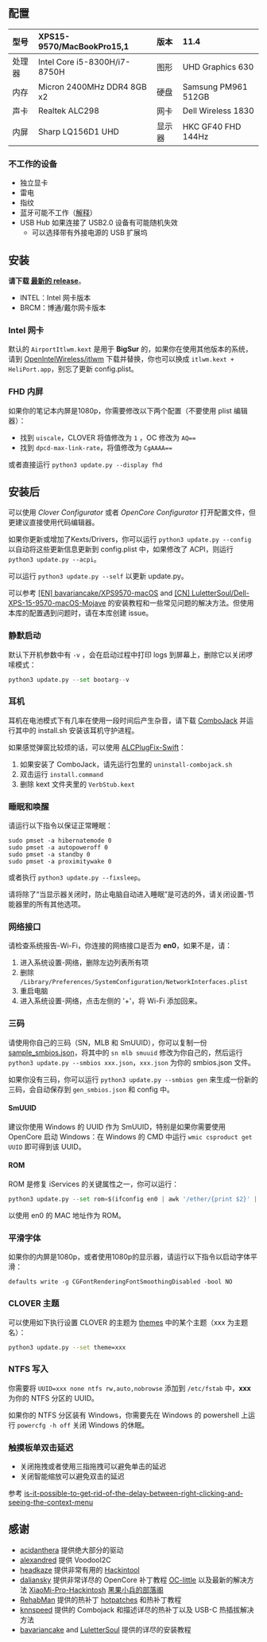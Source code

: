 ## 配置

| 型号   | XPS15-9570/MacBookPro15,1    | 版本   | 11.4                |
| :----- | :--------------------------- | :----- | :------------------ |
| 处理器 | Intel Core i5-8300H/i7-8750H | 图形   | UHD Graphics 630    |
| 内存   | Micron 2400MHz DDR4 8GB x2   | 硬盘   | Samsung PM961 512GB |
| 声卡   | Realtek ALC298               | 网卡   | Dell Wireless 1830  |
| 内屏   | Sharp LQ156D1 UHD            | 显示器 | HKC GF40 FHD 144Hz  |

### 不工作的设备

- 独立显卡
- 雷电
- 指纹
- 蓝牙可能不工作（[解释](https://github.com/xxxzc/xps15-9570-macos/issues/26)）
- USB Hub 如果连接了 USB2.0 设备有可能随机失效
  - 可以选择带有外接电源的 USB 扩展坞

## 安装

**请下载 [最新的 release](https://github.com/xxxzc/xps15-9570-macos/releases/latest)**。

- INTEL：Intel 网卡版本
- BRCM：博通/戴尔网卡版本

### Intel 网卡

默认的 `AirportItlwm.kext` 是用于 **BigSur** 的，如果你在使用其他版本的系统，请到 [OpenIntelWireless/itlwm](https://github.com/OpenIntelWireless/itlwm/releases) 下载并替换，你也可以换成 `itlwm.kext + HeliPort.app`，别忘了更新 config.plist。

### FHD 内屏

如果你的笔记本内屏是1080p，你需要修改以下两个配置（不要使用 plist 编辑器）：

- 找到 `uiscale`，CLOVER 将值修改为 `1` ，OC 修改为 `AQ==`
- 找到 `dpcd-max-link-rate`，将值修改为 `CgAAAA==`

或者直接运行 `python3 update.py --display fhd`

## 安装后

可以使用 *Clover Configurator* 或者 *OpenCore Configurator* 打开配置文件，但更建议直接使用代码编辑器。

如果你更新或增加了Kexts/Drivers，你可以运行 `python3 update.py --config` 以自动将这些更新信息更新到 config.plist 中，如果修改了 ACPI，则运行 `python3 update.py --acpi`。

可以运行 `python3 update.py --self` 以更新 update.py。

可以参考 [[EN] bavariancake/XPS9570-macOS](https://github.com/bavariancake/XPS9570-macOS) and [[CN] LuletterSoul/Dell-XPS-15-9570-macOS-Mojave](https://github.com/LuletterSoul/Dell-XPS-15-9570-macOS-Mojave) 的安装教程和一些常见问题的解决方法。但使用本库的配置遇到问题时，请在本库创建 issue。

### 静默启动

默认下开机参数中有 `-v` ，会在启动过程中打印 logs 到屏幕上，删除它以关闭啰嗦模式：

```python
python3 update.py --set bootarg--v
```

### 耳机

耳机在电池模式下有几率在使用一段时间后产生杂音，请下载 [ComboJack](https://github.com/hackintosh-stuff/ComboJack/tree/master/ComboJack_Installer) 并运行其中的 install.sh 安装该耳机守护进程。

如果感觉弹窗比较烦的话，可以使用 [ALCPlugFix-Swift](https://github.com/xxxzc/ALCPlugFix-Swift/releases/tag/v1.0)：

1. 如果安装了 ComboJack，请先运行包里的 `uninstall-combojack.sh`
2. 双击运行 `install.command`
3. 删除 kext 文件夹里的 `VerbStub.kext`   

### 睡眠和唤醒

请运行以下指令以保证正常睡眠：

```shell
sudo pmset -a hibernatemode 0
sudo pmset -a autopoweroff 0
sudo pmset -a standby 0
sudo pmset -a proximitywake 0
```

或者执行  `python3 update.py --fixsleep`。

请将除了“当显示器关闭时，防止电脑自动进入睡眠”是可选的外，请关闭设置-节能器里的所有其他选项。

### 网络接口

请检查系统报告-Wi-Fi，你连接的网络接口是否为 **en0**，如果不是，请：

1. 进入系统设置-网络，删除左边列表所有项
2. 删除 `/Library/Preferences/SystemConfiguration/NetworkInterfaces.plist`
3. 重启电脑
4. 进入系统设置-网络，点击左侧的 '+'，将 Wi-Fi 添加回来。

### 三码

请使用你自己的三码（SN，MLB 和 SmUUID），你可以复制一份 [sample_smbios.json](./sample_smbios.json)，将其中的 `sn mlb smuuid` 修改为你自己的，然后运行 `python3 update.py --smbios xxx.json`，`xxx.json` 为你的 smbios.json 文件。

如果你没有三码，你可以运行 `python3 update.py --smbios gen` 来生成一份新的三码，会自动保存到 `gen_smbios.json` 和 config 中。

#### SmUUID

建议你使用 Windows 的 UUID 作为 SmUUID，特别是如果你需要使用 OpenCore 启动 Windows：在 Windows 的 CMD 中运行 `wmic csproduct get UUID` 即可得到该 UUID。

#### ROM

ROM 是修复 iServices 的关键属性之一，你可以运行：

```python
python3 update.py --set rom=$(ifconfig en0 | awk '/ether/{print $2}' | sed -e 's/\://g')
```

以使用 en0 的 MAC 地址作为 ROM。

### 平滑字体

如果你的内屏是1080p，或者使用1080p的显示器，请运行以下指令以启动字体平滑：

```
defaults write -g CGFontRenderingFontSmoothingDisabled -bool NO
```

### CLOVER 主题

可以使用如下执行设置 CLOVER 的主题为 [themes](https://sourceforge.net/p/cloverefiboot/themes/ci/master/tree/themes/) 中的某个主题（xxx 为主题名）：

```sh
python3 update.py --set theme=xxx
```

### NTFS 写入

你需要将 `UUID=xxx none ntfs rw,auto,nobrowse` 添加到 `/etc/fstab` 中，**xxx** 为你的 NTFS 分区的 UUID。

如果你的 NTFS 分区装有 Windows，你需要先在 Windows 的 powershell 上运行 `powercfg -h off` 关闭 Windows 的休眠。

### 触摸板单双击延迟

- 关闭拖拽或者使用三指拖拽可以避免单击的延迟
- 关闭智能缩放可以避免双击的延迟

参考 [is-it-possible-to-get-rid-of-the-delay-between-right-clicking-and-seeing-the-context-menu](https://apple.stackexchange.com/a/218181)

## 感谢

- [acidanthera](https://github.com/acidanthera) 提供绝大部分的驱动
- [alexandred](https://github.com/alexandred) 提供 VoodooI2C
- [headkaze](https://github.com/headkaze) 提供非常有用的 [Hackintool](https://www.tonymacx86.com/threads/release-hackintool-v2-8-6.254559/)
- [daliansky](https://github.com/daliansky) 提供非常详尽的 OpenCore 补丁教程 [OC-little](https://github.com/daliansky/OC-little/) 以及最新的解决方法 [XiaoMi-Pro-Hackintosh](https://github.com/daliansky/XiaoMi-Pro-Hackintosh) [黑果小兵的部落阁](https://blog.daliansky.net/)
- [RehabMan](https://github.com/RehabMan) 提供的热补丁 [hotpatches](https://github.com/RehabMan/OS-X-Clover-Laptop-Config/tree/master/hotpatch) 和热补丁教程
- [knnspeed](https://www.tonymacx86.com/threads/guide-dell-xps-15-9560-4k-touch-1tb-ssd-32gb-ram-100-adobergb.224486) 提供的 Combojack 和描述详尽的热补丁以及 USB-C 热插拔解决方法
- [bavariancake](https://github.com/bavariancake/XPS9570-macOS) and [LuletterSoul](https://github.com/LuletterSoul/Dell-XPS-15-9570-macOS-Mojave) 提供的详尽的安装教程